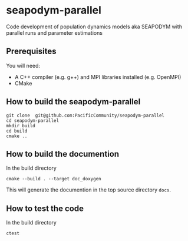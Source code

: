# seapodym-parallel
Code development of population dynamics models aka SEAPODYM with parallel runs and parameter estimations

## Prerequisites

You will need:
 * A C++ compiler (e.g. g++) and MPI libraries installed (e.g. OpenMPI)
 * CMake


## How to build the seapodym-parallel

```
git clone  git@github.com:PacificCommunity/seapodym-parallel
cd seapodym-parallel
mkdir build
cd build
cmake ..
```

## How to build the documention

In the build directory
```
cmake --build . --target doc_doxygen
```
This will generate the documention in the top source directory `docs`.

## How to test the code

In the build directory
```
ctest
```